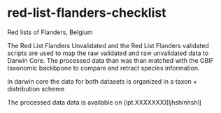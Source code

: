 # red-list-flanders-checklist
Red lists of Flanders, Belgium

The Red List Flanders Unvalidated and the Red List Flanders validated scripts are used to map the raw validated and raw unvalidated data to Darwin Core. The processed data than was than matched with the GBIF taxonomic backbpone to compare and retract species information.

In darwin core the data for both datasets is organized in a taxon + distribution scheme

The processed data data is available on (ipt.XXXXXXX)[ljhshlnhshl]

